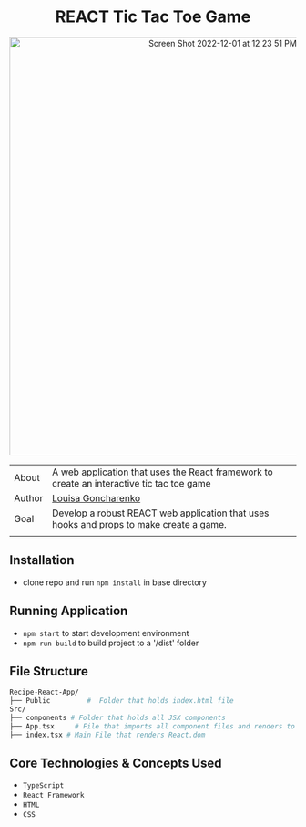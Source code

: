 <div align="center">

#  REACT Tic Tac Toe Game

<img width="733" alt="Screen Shot 2022-12-01 at 12 23 51 PM" src="https://user-images.githubusercontent.com/93098869/205119444-91e37c3c-ccc0-44c1-8d0a-8e6ccd2eca14.png">


</div>

|       |                                                                                                                                                                                                     |
| ----- | --------------------------------------------------------------------------------------------------------------------------------------------------------------------------------------------------- |
| About | A web application that uses the React framework to create an interactive tic tac toe game                                                        |
| Author | [Louisa Goncharenko](https://github.com/lougoncharenko) |
| Goal  | Develop a robust REACT web application that uses hooks and props to make create a game.                                                                                                |
|       |                                                                                                                                                                                                     |



## Installation
- clone repo and run `npm install` in base directory

## Running Application
- `npm start` to start development environment
- `npm run build` to build project to a '/dist' folder


## File Structure

```sh
Recipe-React-App/
├── Public         #  Folder that holds index.html file
Src/
├── components # Folder that holds all JSX components
├── App.tsx     # File that imports all component files and renders to App function.
├── index.tsx # Main File that renders React.dom
```


## Core Technologies & Concepts Used
- `TypeScript` 
- `React Framework`
- `HTML`
- `CSS`
